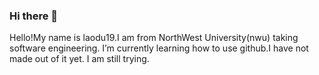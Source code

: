 ### Hi there 👋

Hello!My name is laodu19.I am from NorthWest University(nwu) taking software engineering.
I’m currently learning  how to use github.I have not made out of it yet. I am still trying.
